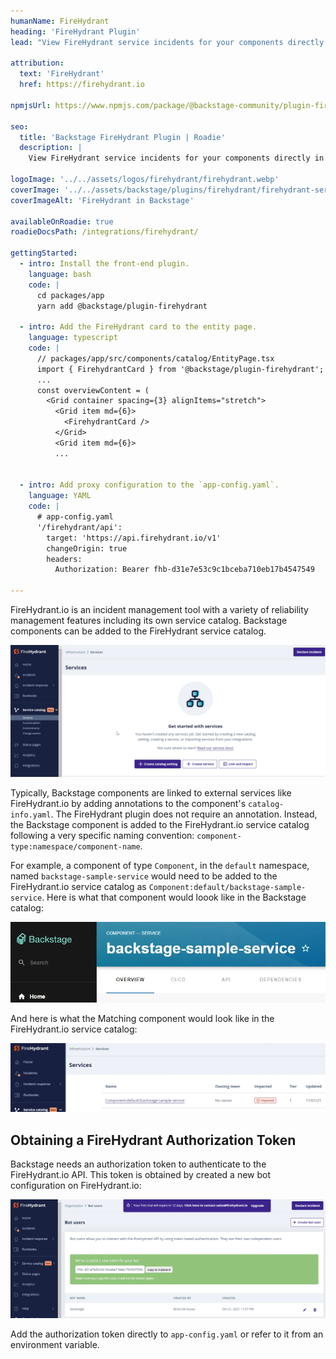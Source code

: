 ```yaml
---
humanName: FireHydrant
heading: 'FireHydrant Plugin'
lead: "View FireHydrant service incidents for your components directly in Backstage."
  
attribution:
  text: 'FireHydrant'
  href: https://firehydrant.io

npmjsUrl: https://www.npmjs.com/package/@backstage-community/plugin-firehydrant

seo:
  title: 'Backstage FireHydrant Plugin | Roadie'
  description: |
    View FireHydrant service incidents for your components directly in Backstage.

logoImage: '../../assets/logos/firehydrant/firehydrant.webp'
coverImage: '../../assets/backstage/plugins/firehydrant/firehydrant-service-card.webp'
coverImageAlt: 'FireHydrant in Backstage'

availableOnRoadie: true
roadieDocsPath: /integrations/firehydrant/

gettingStarted:
  - intro: Install the front-end plugin.
    language: bash
    code: |
      cd packages/app
      yarn add @backstage/plugin-firehydrant

  - intro: Add the FireHydrant card to the entity page.
    language: typescript
    code: |
      // packages/app/src/components/catalog/EntityPage.tsx
      import { FirehydrantCard } from '@backstage/plugin-firehydrant';
      ...
      const overviewContent = (
        <Grid container spacing={3} alignItems="stretch">
          <Grid item md={6}>
            <FirehydrantCard />
          </Grid>
          <Grid item md={6}>
          ...


  - intro: Add proxy configuration to the `app-config.yaml`.
    language: YAML
    code: |
      # app-config.yaml
      '/firehydrant/api':
        target: 'https://api.firehydrant.io/v1'
        changeOrigin: true
        headers:
          Authorization: Bearer fhb-d31e7e53c9c1bceba710eb17b4547549

---
```


FireHydrant.io is an incident management tool with a variety of reliability management features including its own service catalog. Backstage components can be added to the FireHydrant service catalog.

![Create service on FireHydrant.io](../../assets/backstage/plugins/firehydrant/firehydrant-create-service.webp)

Typically, Backstage components are linked to external services like FireHydrant.io by adding annotations to the component's `catalog-info.yaml`. The FireHydrant plugin does not require an annotation. Instead, the Backstage component is added to the FireHydrant.io service catalog following a very specific naming convention: `component-type:namespace/component-name`.

For example, a component of type `Component`, in the `default` namespace, named `backstage-sample-service` would need to be added to the FireHydrant.io service catalog as `Component:default/backstage-sample-service`. Here is what that component would loook like in the Backstage catalog:

![Sample component in Backstage](../../assets/backstage/plugins/firehydrant/component-in-backstage.webp)

And here is what the Matching component would look like in the FireHydrant.io service catalog:

![Matching component in FireHydrant.io](../../assets/backstage/plugins/firehydrant/component-in-firehydrant-io.webp)

## Obtaining a FireHydrant Authorization Token

Backstage needs an authorization token to authenticate to the FireHydrant.io API. This token is obtained by created a new bot configuration on FireHydrant.io:

![Create bot on FireHydrant.io, step 1](../../assets/backstage/plugins/firehydrant/firehydrant-create-bot.webp)

Add the authorization token directly to `app-config.yaml` or refer to it from an environment variable.
